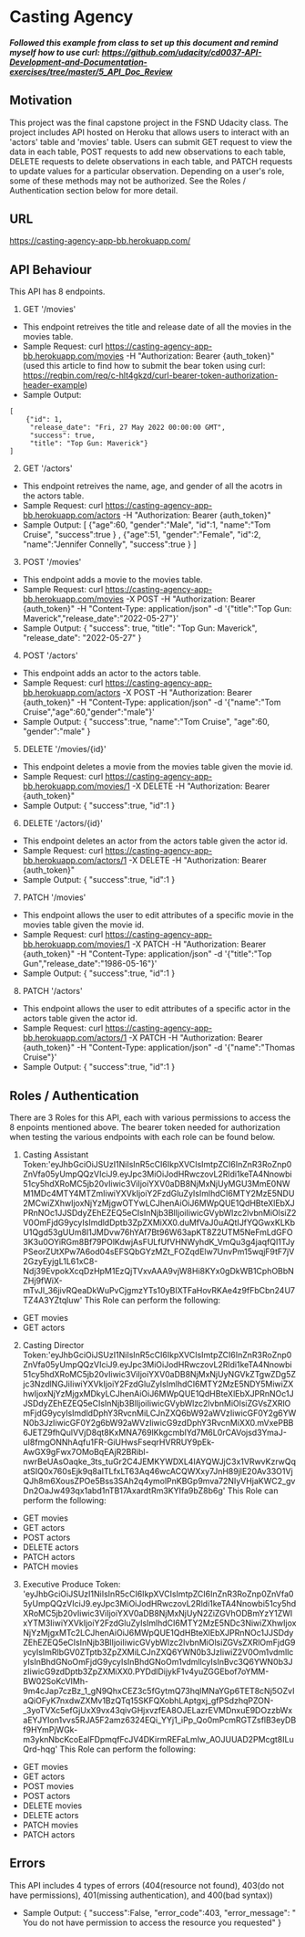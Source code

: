 # Casting Agency
##### Followed this example from class to set up this document and remind myself how to use curl: https://github.com/udacity/cd0037-API-Development-and-Documentation-exercises/tree/master/5_API_Doc_Review

## Motivation
This project was the final capstone project in the FSND Udacity class. The project includes API hosted on Heroku that allows users to interact with an 'actors' table and 'movies' table. Users can submit GET request to view the data in each table, POST requests to add new observations to each table, DELETE requests to delete observations in each table, and PATCH requests to update values for a particular observation. Depending on a user's role, some of these methods may not be authorized. See the Roles / Authentication section below for more detail.

## URL
https://casting-agency-app-bb.herokuapp.com/

## API Behaviour
This API has 8 endpoints.

1. GET '/movies'
- This endpoint retreives the title and release date of all the movies in the movies table.
- Sample Request: curl https://casting-agency-app-bb.herokuapp.com/movies -H "Authorization: Bearer {auth_token}" (used this article to find how to submit the bear token using curl: https://reqbin.com/req/c-hlt4gkzd/curl-bearer-token-authorization-header-example)
- Sample Output:
```
[
    {"id": 1,
     "release_date": "Fri, 27 May 2022 00:00:00 GMT",
     "success": true,
     "title": "Top Gun: Maverick"}
]
```
2. GET '/actors'
- This endpoint retreives the name, age, and gender of all the acotrs in the actors table.
- Sample Request: curl https://casting-agency-app-bb.herokuapp.com/actors -H "Authorization: Bearer {auth_token}"
- Sample Output:
[
    {"age":60,
    "gender":"Male",
    "id":1,
    "name":"Tom Cruise",
    "success":true
    }
    ,
    {"age":51,
    "gender":"Female",
    "id":2,
    "name":"Jennifer Connelly",
    "success":true
    }
]
3. POST '/movies'
- This endpoint adds a movie to the movies table. 
- Sample Request: curl https://casting-agency-app-bb.herokuapp.com/movies -X POST -H "Authorization: Bearer {auth_token}" -H "Content-Type: application/json" -d '{"title":"Top Gun: Maverick","release_date":"2022-05-27"}'
- Sample Output:
{
    "success": true,
    "title": "Top Gun: Maverick",
    "release_date": "2022-05-27"
}
4. POST '/actors'
- This endpoint adds an actor to the actors table.
- Sample Request: curl https://casting-agency-app-bb.herokuapp.com/actors -X POST -H "Authorization: Bearer {auth_token}" -H "Content-Type: application/json" -d '{"name":"Tom Cruise","age":60,"gender":"male"}'
- Sample Output:
{
    "success":true,
    "name":"Tom Cruise",
    "age":60,
    "gender":"male"
}
5. DELETE '/movies/{id}'
- This endpoint deletes a movie from the movies table given the movie id.
- Sample Request: curl https://casting-agency-app-bb.herokuapp.com/movies/1 -X DELETE -H "Authorization: Bearer {auth_token}" 
- Sample Output:
{
    "success":true,
    "id":1
}
6. DELETE '/actors/{id}'
- This endpoint deletes an actor from the actors table given the actor id.
- Sample Request: curl https://casting-agency-app-bb.herokuapp.com/actors/1 -X DELETE -H "Authorization: Bearer {auth_token}"
- Sample Output:
{
    "success":true,
    "id":1
}
7. PATCH '/movies'
- This endpoint allows the user to edit attributes of a specific movie in the movies table given the movie id. 
- Sample Request: curl https://casting-agency-app-bb.herokuapp.com/movies/1 -X PATCH -H "Authorization: Bearer {auth_token}" -H "Content-Type: application/json" -d '{"title":"Top Gun","release_date":"1986-05-16"}'
- Sample Output:
{
    "success":true,
    "id":1
}
8. PATCH '/actors'
- This endpoint allows the user to edit attributes of a specific actor in the actors table given the actor id.
- Sample Request: curl https://casting-agency-app-bb.herokuapp.com/actors/1 -X PATCH -H "Authorization: Bearer {auth_token}" -H "Content-Type: application/json" -d '{"name":"Thomas Cruise"}'
- Sample Output:
{
    "success":true,
    "id":1
}


## Roles / Authentication
There are 3 Roles for this API, each with various permissions to access the 8 enpoints mentioned above. The bearer token needed for authorization when testing the various endpoints with each role can be found below.

1. Casting Assistant
Token:'eyJhbGciOiJSUzI1NiIsInR5cCI6IkpXVCIsImtpZCI6InZnR3RoZnp0ZnVfa05yUmpQQzVIciJ9.eyJpc3MiOiJodHRwczovL2Rldi1keTA4Nnowbi51cy5hdXRoMC5jb20vIiwic3ViIjoiYXV0aDB8NjMxNjUyMGU3MmE0NWM1MDc4MTY4MTZmIiwiYXVkIjoiY2FzdGluZyIsImlhdCI6MTY2MzE5NDU2MCwiZXhwIjoxNjYzMjgwOTYwLCJhenAiOiJ6MWpQUE1QdHBteXlEbXJPRnNOc1JJSDdyZEhEZEQ5eCIsInNjb3BlIjoiIiwicGVybWlzc2lvbnMiOlsiZ2V0OmFjdG9ycyIsImdldDptb3ZpZXMiXX0.duMfVaJ0uAQtIJfYQGwxKLKbU1Qgd53gUUm8I1JMDvw76hYAf7Bt96W63apKT8Z2UTM5NeFmLdGFO3K3u0OYiRGm8Bf79POlKdwjAsFULfUfVHNWyhdK_VmQu3g4jaqfQI1TJyPSeorZUtXPw7A6od04sEFSQbGYzMZt_FOZqdElw7UnvPm15wqjF9tF7jV2GzyEyjgL1L61xC8-Ndj39EvpokXcqDzHpM1EzQjTVxvAAA9vjW8Hi8KYx0gDkWB1CphOBbNZHj9fWiX-mTvJl_36jivRQeaDkWuPvCjgmzYTs10yBIXTFaHovRKAe4z9fFbCbn24U7TZ4A3YZtqluw'
This Role can perform the following:
- GET movies
- GET actors

2. Casting Director
Token:'eyJhbGciOiJSUzI1NiIsInR5cCI6IkpXVCIsImtpZCI6InZnR3RoZnp0ZnVfa05yUmpQQzVIciJ9.eyJpc3MiOiJodHRwczovL2Rldi1keTA4Nnowbi51cy5hdXRoMC5jb20vIiwic3ViIjoiYXV0aDB8NjMxNjUyNGVkZTgwZDg5Zjc3NzdlNGJiIiwiYXVkIjoiY2FzdGluZyIsImlhdCI6MTY2MzE5NDY5MiwiZXhwIjoxNjYzMjgxMDkyLCJhenAiOiJ6MWpQUE1QdHBteXlEbXJPRnNOc1JJSDdyZEhEZEQ5eCIsInNjb3BlIjoiIiwicGVybWlzc2lvbnMiOlsiZGVsZXRlOmFjdG9ycyIsImdldDphY3RvcnMiLCJnZXQ6bW92aWVzIiwicGF0Y2g6YWN0b3JzIiwicGF0Y2g6bW92aWVzIiwicG9zdDphY3RvcnMiXX0.mVxePBB6JETZ9fhQulVVjD8qt8KxMNA769lKkgcmbIYd7M6L0rCAVojsd3YmaJ-uI8fmgONNhAqfu1FR-GiUHwsFseqrHVRRUY9pEk-AwGX9gFwx7OMoBqEAjR2BRibl-nwrBeUAsOaqke_3ts_tuGr2C4JEMKYWDXL4IAYQWJjC3x1VRwvKzrwQqatSIQ0x760sEjk9q8alTLfxLT63Aq46wcACQWXxy7JnH89jlE20Av33O1VjQJh8m6XousZPOe5Bss3SAh2q4ymolPnKBGp9mva72NIyVHjaKWC2_gvDn2OaJw493qx1abd1nTB17AxardtRm3KYIfa9bZ8b6g'
This Role can perform the following:
- GET movies 
- GET actors
- POST actors
- DELETE actors
- PATCH actors
- PATCH movies

3. Executive Produce
Token: 'eyJhbGciOiJSUzI1NiIsInR5cCI6IkpXVCIsImtpZCI6InZnR3RoZnp0ZnVfa05yUmpQQzVIciJ9.eyJpc3MiOiJodHRwczovL2Rldi1keTA4Nnowbi51cy5hdXRoMC5jb20vIiwic3ViIjoiYXV0aDB8NjMxNjUyN2ZiZGVhODBmYzY1ZWIxYTM3IiwiYXVkIjoiY2FzdGluZyIsImlhdCI6MTY2MzE5NDc3NiwiZXhwIjoxNjYzMjgxMTc2LCJhenAiOiJ6MWpQUE1QdHBteXlEbXJPRnNOc1JJSDdyZEhEZEQ5eCIsInNjb3BlIjoiIiwicGVybWlzc2lvbnMiOlsiZGVsZXRlOmFjdG9ycyIsImRlbGV0ZTptb3ZpZXMiLCJnZXQ6YWN0b3JzIiwiZ2V0Om1vdmllcyIsInBhdGNoOmFjdG9ycyIsInBhdGNoOm1vdmllcyIsInBvc3Q6YWN0b3JzIiwicG9zdDptb3ZpZXMiXX0.PYDdlDijykF1v4yuZGGEbof7oYMM-BW02SoKcVIMh-9m4cJap7czBz_1_gN9QhxCEZ3c5fGytmQ73hqlMNaYGp6TET8cNj5OZvIaQiOFyK7nxdwZXMv1BzQTq15SKFQXobhLAptgxj_gfPSdzhqPZON-_3yoTVXc5efGjUxX9vx43qivGHjxvzfEA8OJELazrEVMDnxuE9DOzzbWxaEYJYIon1vvs5RJA5F2amz6324EQi_YYj1_iPp_Qo0mPcmRGTZsflB3eyDBf9HYmPjWGk-m3yknNbcKcoEalFDpmqfFcJV4DKirmREFaLmIw_AOJUUAD2PMcgt8ILuQrd-hqg'
This Role can perform the following:
- GET movies
- GET actors
- POST movies
- POST actors
- DELETE movies
- DELETE actors
- PATCH movies
- PATCH actors

## Errors
This API includes 4 types of errors (404(resource not found), 403(do not have permissions), 401(missing authentication), and 400(bad syntax))
- Sample Output:
{
    "success":False,
    "error_code":403,
    "error_message": " You do not have permission to access the resource you requested"
}

